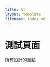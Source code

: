 ```yaml
---
title: A1
layout: template
filename: index.md
--- 
```

# 測試頁面
所有設計的重點
[](https://github.com/linmingchih/images/blob/main/readme.md)
